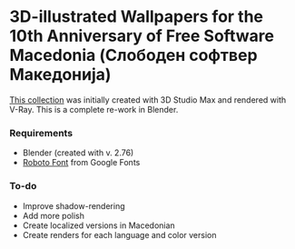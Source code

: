 # 3D-illustrated Wallpapers for the 10th Anniversary of Free Software Macedonia (Слободен софтвер Македонија)

[This collection](http://nicer2.com/10-years-free-software-macedonia-wallpapers/) was initially created with 3D Studio Max and rendered with V-Ray. This is a complete re-work in Blender.

### Requirements

- Blender (created with v. 2.76)
- [Roboto Font](https://www.google.com/fonts/specimen/Roboto) from Google Fonts

### To-do

- Improve shadow-rendering
- Add more polish
- Create localized versions in Macedonian
- Create renders for each language and color version
